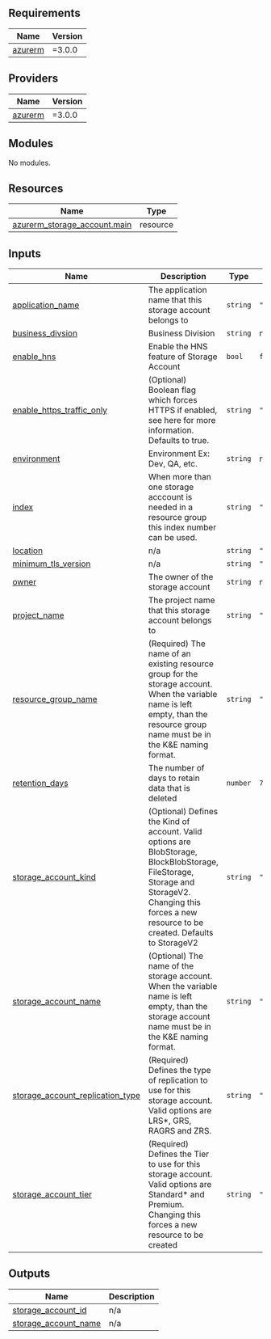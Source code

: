 <!-- BEGIN_TF_DOCS -->
## Requirements

| Name | Version |
|------|---------|
| <a name="requirement_azurerm"></a> [azurerm](#requirement\_azurerm) | =3.0.0 |

## Providers

| Name | Version |
|------|---------|
| <a name="provider_azurerm"></a> [azurerm](#provider\_azurerm) | =3.0.0 |

## Modules

No modules.

## Resources

| Name | Type |
|------|------|
| [azurerm_storage_account.main](https://registry.terraform.io/providers/hashicorp/azurerm/3.0.0/docs/resources/storage_account) | resource |

## Inputs

| Name | Description | Type | Default | Required |
|------|-------------|------|---------|:--------:|
| <a name="input_application_name"></a> [application\_name](#input\_application\_name) | The application name that this storage account belongs to | `string` | `"N/A"` | no |
| <a name="input_business_divsion"></a> [business\_divsion](#input\_business\_divsion) | Business Division | `string` | n/a | yes |
| <a name="input_enable_hns"></a> [enable\_hns](#input\_enable\_hns) | Enable the HNS feature of Storage Account | `bool` | `false` | no |
| <a name="input_enable_https_traffic_only"></a> [enable\_https\_traffic\_only](#input\_enable\_https\_traffic\_only) | (Optional) Boolean flag which forces HTTPS if enabled, see here for more information. Defaults to true. | `string` | `"true"` | no |
| <a name="input_environment"></a> [environment](#input\_environment) | Environment Ex: Dev, QA, etc. | `string` | n/a | yes |
| <a name="input_index"></a> [index](#input\_index) | When more than one storage acccount is needed in a resource group this index number can be used. | `string` | `""` | no |
| <a name="input_location"></a> [location](#input\_location) | n/a | `string` | `"northcentralus"` | no |
| <a name="input_minimum_tls_version"></a> [minimum\_tls\_version](#input\_minimum\_tls\_version) | n/a | `string` | `"TLS1_2"` | no |
| <a name="input_owner"></a> [owner](#input\_owner) | The owner of the storage account | `string` | n/a | yes |
| <a name="input_project_name"></a> [project\_name](#input\_project\_name) | The project name that this storage account belongs to | `string` | `"N/A"` | no |
| <a name="input_resource_group_name"></a> [resource\_group\_name](#input\_resource\_group\_name) | (Required) The name of an existing resource group for the storage account. When the variable name is left empty, than the resource group name must be in the K&E naming format. | `string` | `""` | no |
| <a name="input_retention_days"></a> [retention\_days](#input\_retention\_days) | The number of days to retain data that is deleted | `number` | `7` | no |
| <a name="input_storage_account_kind"></a> [storage\_account\_kind](#input\_storage\_account\_kind) | (Optional) Defines the Kind of account. Valid options are BlobStorage, BlockBlobStorage, FileStorage, Storage and StorageV2. Changing this forces a new resource to be created. Defaults to StorageV2 | `string` | `"StorageV2"` | no |
| <a name="input_storage_account_name"></a> [storage\_account\_name](#input\_storage\_account\_name) | (Optional) The name of the storage account. When the variable name is left empty, than the storage account name must be in the K&E naming format. | `string` | `""` | no |
| <a name="input_storage_account_replication_type"></a> [storage\_account\_replication\_type](#input\_storage\_account\_replication\_type) | (Required) Defines the type of replication to use for this storage account. Valid options are LRS*, GRS, RAGRS and ZRS. | `string` | `"LRS"` | no |
| <a name="input_storage_account_tier"></a> [storage\_account\_tier](#input\_storage\_account\_tier) | (Required) Defines the Tier to use for this storage account. Valid options are Standard* and Premium. Changing this forces a new resource to be created | `string` | `"Standard"` | no |

## Outputs

| Name | Description |
|------|-------------|
| <a name="output_storage_account_id"></a> [storage\_account\_id](#output\_storage\_account\_id) | n/a |
| <a name="output_storage_account_name"></a> [storage\_account\_name](#output\_storage\_account\_name) | n/a |
<!-- END_TF_DOCS -->